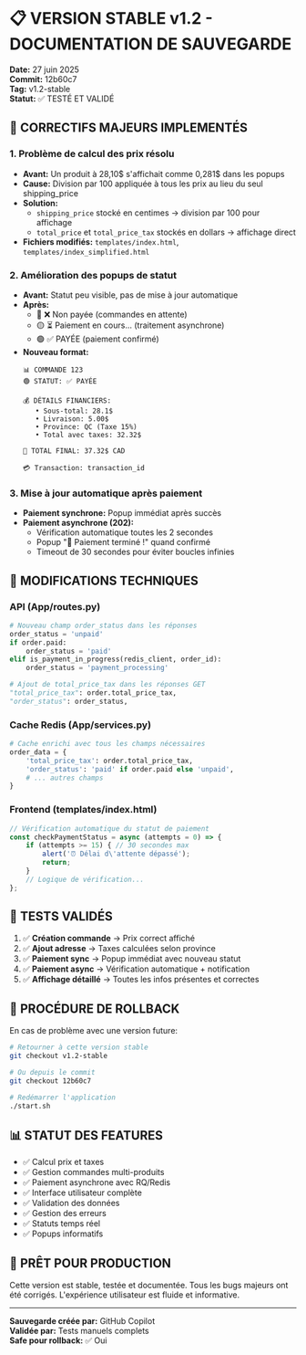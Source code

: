 # 📋 VERSION STABLE v1.2 - DOCUMENTATION DE SAUVEGARDE

**Date:** 27 juin 2025  
**Commit:** 12b60c7  
**Tag:** v1.2-stable  
**Statut:** ✅ TESTÉ ET VALIDÉ

## 🎯 CORRECTIFS MAJEURS IMPLEMENTÉS

### 1. **Problème de calcul des prix résolu**
- **Avant:** Un produit à 28,10$ s'affichait comme 0,281$ dans les popups
- **Cause:** Division par 100 appliquée à tous les prix au lieu du seul shipping_price
- **Solution:** 
  - `shipping_price` stocké en centimes → division par 100 pour affichage
  - `total_price` et `total_price_tax` stockés en dollars → affichage direct
- **Fichiers modifiés:** `templates/index.html`, `templates/index_simplified.html`

### 2. **Amélioration des popups de statut**
- **Avant:** Statut peu visible, pas de mise à jour automatique
- **Après:** 
  - 🔴 ❌ Non payée (commandes en attente)
  - 🟡 ⏳ Paiement en cours... (traitement asynchrone)
  - 🟢 ✅ PAYÉE (paiement confirmé)
- **Nouveau format:**
  ```
  📊 COMMANDE 123
  🟢 STATUT: ✅ PAYÉE
  
  💰 DÉTAILS FINANCIERS:
     • Sous-total: 28.1$
     • Livraison: 5.00$
     • Province: QC (Taxe 15%)
     • Total avec taxes: 32.32$
  
  🎯 TOTAL FINAL: 37.32$ CAD
  
  💳 Transaction: transaction_id
  ```

### 3. **Mise à jour automatique après paiement**
- **Paiement synchrone:** Popup immédiat après succès
- **Paiement asynchrone (202):**
  - Vérification automatique toutes les 2 secondes
  - Popup "🔔 Paiement terminé !" quand confirmé
  - Timeout de 30 secondes pour éviter boucles infinies

## 🔧 MODIFICATIONS TECHNIQUES

### API (App/routes.py)
```python
# Nouveau champ order_status dans les réponses
order_status = 'unpaid'
if order.paid:
    order_status = 'paid'
elif is_payment_in_progress(redis_client, order_id):
    order_status = 'payment_processing'

# Ajout de total_price_tax dans les réponses GET
"total_price_tax": order.total_price_tax,
"order_status": order_status,
```

### Cache Redis (App/services.py)
```python
# Cache enrichi avec tous les champs nécessaires
order_data = {
    'total_price_tax': order.total_price_tax,
    'order_status': 'paid' if order.paid else 'unpaid',
    # ... autres champs
}
```

### Frontend (templates/index.html)
```javascript
// Vérification automatique du statut de paiement
const checkPaymentStatus = async (attempts = 0) => {
    if (attempts >= 15) { // 30 secondes max
        alert('⏰ Délai d\'attente dépassé');
        return;
    }
    // Logique de vérification...
};
```

## 🧪 TESTS VALIDÉS

1. ✅ **Création commande** → Prix correct affiché
2. ✅ **Ajout adresse** → Taxes calculées selon province  
3. ✅ **Paiement sync** → Popup immédiat avec nouveau statut
4. ✅ **Paiement async** → Vérification automatique + notification
5. ✅ **Affichage détaillé** → Toutes les infos présentes et correctes

## 🔄 PROCÉDURE DE ROLLBACK

En cas de problème avec une version future:

```bash
# Retourner à cette version stable
git checkout v1.2-stable

# Ou depuis le commit
git checkout 12b60c7

# Redémarrer l'application
./start.sh
```

## 📊 STATUT DES FEATURES

- ✅ Calcul prix et taxes
- ✅ Gestion commandes multi-produits
- ✅ Paiement asynchrone avec RQ/Redis
- ✅ Interface utilisateur complète
- ✅ Validation des données
- ✅ Gestion des erreurs
- ✅ Statuts temps réel
- ✅ Popups informatifs

## 🚀 PRÊT POUR PRODUCTION

Cette version est stable, testée et documentée.
Tous les bugs majeurs ont été corrigés.
L'expérience utilisateur est fluide et informative.

---
**Sauvegarde créée par:** GitHub Copilot  
**Validée par:** Tests manuels complets  
**Safe pour rollback:** ✅ Oui
